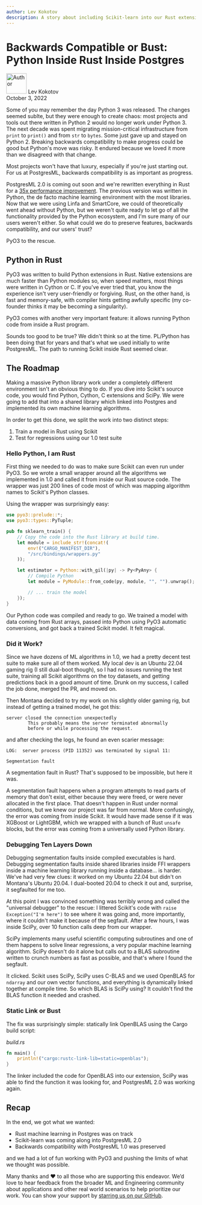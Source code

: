 ```yaml
---
author: Lev Kokotov
description: A story about including Scikit-learn into our Rust extension and preserving backwards compatibility in the process
---
```



# Backwards Compatible or Bust: Python Inside Rust Inside Postgres

<p class="author">
  <img width="54px" height="54px" src="/images/team/lev.jpg" alt="Author" />
  Lev Kokotov<br/>
  October 3, 2022
</p>


Some of you may remember the day Python 3 was released. The changes seemed sublte, but they were enough to create chaos: most projects and tools out there written in Python 2 would no longer work under Python 3. The next decade was spent migrating mission-critical infrastructure from `print` to `print()` and from `str` to `bytes`. Some just gave up and stayed on Python 2. Breaking backwards compatibility to make progress could be good but Python's move was risky. It endured because we loved it more than we disagreed with that change.

Most projects won't have that luxury, especially if you're just starting out. For us at PostgresML, backwards compatibility is as important as progress.

PostgresML 2.0 is coming out soon and we're rewritten everything in Rust for a [35x performance improvement](/blog/postgresml-is-moving-to-rust-for-our-2.0-release/). The previous version was written in Python, the de facto machine learning environment with the most libraries. Now that we were using Linfa and SmartCore, we could of theoretically went ahead without Python, but we weren't quite ready to let go of all the functionality provided by the Python ecosystem, and I'm sure many of our users weren't either. So what could we do to preserve features, backwards compatibility, and our users' trust?

PyO3 to the rescue.

## Python in Rust

PyO3 was written to build Python extensions in Rust. Native extensions are much faster than Python modules so, when speed matters, most things were written in Cython or C. If you've ever tried that, you know the experience isn't very user-friendly or forgiving. Rust, on the other hand, is fast and memory-safe, with compiler hints getting awfully specific (my co-founder thinks it may be becoming a singularity).

PyO3 comes with another very important feature: it allows running Python code from inside a Rust program.

Sounds too good to be true? We didn't think so at the time. PL/Python has been doing that for years and that's what we used initially to write PostgresML. The path to running Scikit inside Rust seemed clear.


## The Roadmap

Making a massive Python library work under a completely different environment isn't an obvious thing to do. If you dive into Scikit's source code, you would find Python, Cython, C extensions and SciPy. We were going to add that into a shared library which linked into Postgres and implemented its own machine learning algorithms.

In order to get this done, we split the work into two distinct steps:

1. Train a model in Rust using Scikit
2. Test for regressions using our 1.0 test suite

### Hello Python, I am Rust

First thing we needed to do was to make sure Scikit can even run under PyO3. So we wrote a small wrapper around all the algorithms we implemented in 1.0 and called it from inside our Rust source code. The wrapper was just 200 lines of code most of which was mapping algorithm names to Scikit's Python classes.

Using the wrapper was surprisingly easy:

```rust
use pyo3::prelude::*;
use pyo3::types::PyTuple;

pub fn sklearn_train() {
	// Copy the code into the Rust library at build time.
	let module = include_str!(concat!(
	    env!("CARGO_MANIFEST_DIR"),
	    "/src/bindings/wrappers.py"
	));

	let estimator = Python::with_gil(|py| -> Py<PyAny> {
		// Compile Python
		let module = PyModule::from_code(py, module, "", "").unwrap();

        // ... train the model
	});
}
```

Our Python code was compiled and ready to go. We trained a model with data coming from Rust arrays, passed into Python using PyO3 automatic conversions, and got back a trained Scikit model. It felt magical.

### Did it Work?

Since we have dozens of ML algorithms in 1.0, we had a pretty decent test suite to make sure all of them worked. My local dev is an Ubuntu 22.04 gaming rig (I still dual-boot though), so I had no issues running the test suite, training all Scikit algorithms on the toy datasets, and getting predictions back in a good amount of time. Drunk on my success, I called the job done, merged the PR, and moved on.

Then Montana decided to try my work on his slightly older gaming rig, but instead of getting a trained model, he got this:

```
server closed the connection unexpectedly
        This probably means the server terminated abnormally
        before or while processing the request.
```

and after checking the logs, he found an even scarier message:

```
LOG:  server process (PID 11352) was terminated by signal 11:

Segmentation fault
```

A segmentation fault in Rust? That's supposed to be impossible, but here it was.

A segmentation fault happens when a program attempts to read parts of memory that don't exist, either because they were freed, or were never allocated in the first place. That doesn't happen in Rust under normal conditions, but we knew our project was far from normal. More confusingly, the error was coming from inside Scikit. It would have made sense if it was XGBoost or LightGBM, which we wrapped with a bunch of Rust `unsafe` blocks, but the error was coming from a universally used Python library.

### Debugging Ten Layers Down

Debugging segmentation faults inside compiled executables is hard. Debugging segmentation faults inside shared libraries inside FFI wrappers inside a machine learning library running inside a database... is harder. We've had very few clues: it worked on my Ubuntu 22.04 but didn't on Montana's Ubuntu 20.04. I dual-booted 20.04 to check it out and, surprise, it segfaulted for me too.

At this point I was convinced something was terribly wrong and called the "universal debugger" to the rescue: I littered Scikit's code with  `raise Exception("I'm here")` to see where it was going and, more importantly, where it couldn't make it because of the segfault. After a few hours, I was inside SciPy, over 10 function calls deep from our wrapper.

SciPy implements many useful scientific computing subroutines and one of them happens to solve linear regressions, a very popular machine learning algorithm. SciPy doesn't do it alone but calls out to a BLAS subroutine written to crunch numbers as fast as possible, and that's where I found the segfault.

It clicked. Scikit uses SciPy, SciPy uses C-BLAS and we used OpenBLAS for `ndarray` and our own vector functions, and everything is dynamically linked together at compile time. So which BLAS is SciPy using? It couldn't find the BLAS function it needed and crashed.

### Static Link or Bust

The fix was surprisingly simple: statically link OpenBLAS using the Cargo build script:

_build.rs_
```rust
fn main() {
    println!("cargo:rustc-link-lib=static=openblas");
}
```

The linker included the code for OpenBLAS into our extension, SciPy was able to find the function it was looking for, and PostgresML 2.0 was working again.


## Recap

In the end, we got what we wanted:

- Rust machine learning in Postgres was on track
- Scikit-learn was coming along into PostgresML 2.0
- Backwards compatibility with PostgresML 1.0 was preserved

and we had a lot of fun working with PyO3 and pushing the limits of what we thought was possible.

Many thanks and ❤️ to all those who are supporting this endeavor. We’d love to hear feedback from the broader ML and Engineering community about applications and other real world scenarios to help prioritize our work. You can show your support by [starring us on our GitHub](https://github.com/postgresml/postgresml).

